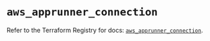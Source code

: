 # `aws_apprunner_connection`

Refer to the Terraform Registry for docs: [`aws_apprunner_connection`](https://registry.terraform.io/providers/hashicorp/aws/5.63.1/docs/resources/apprunner_connection).

